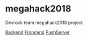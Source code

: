 # megahack2018
Devrock team megahack2018 project

[Backend](https://github.com/ulanzetz/newhack2018_back) 
[Frondend](https://github.com/EvgeniiShumeiko/megahack2018_frontend)
[PushServer](https://github.com/EvgeniiShumeiko/megahack2018_pushserver)
